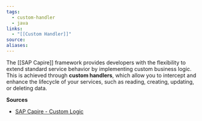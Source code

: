 ```yaml
---
tags:
  - custom-handler
  - java
links:
  - "[[Custom Handler]]"
source:
aliases:
---
```

The [[SAP Capire]] framework provides developers with the flexibility to extend standard service behavior by implementing custom business logic. This is achieved through **custom handlers**, which allow you to intercept and enhance the lifecycle of your services, such as reading, creating, updating, or deleting data.

**Sources**
- [SAP Capire - Custom Logic](https://cap.cloud.sap/docs/guides/providing-services#custom-logic)
